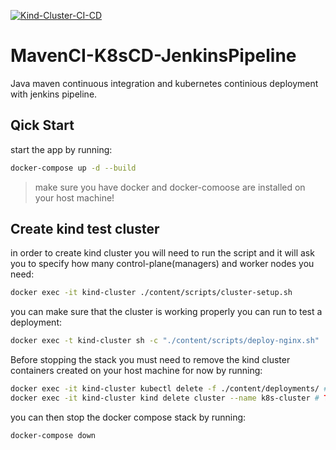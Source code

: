 [![Kind-Cluster-CI-CD](https://github.com/LQss11/MavenCI-K8sCD-JenkinsPipeline/actions/workflows/docker-env.yaml/badge.svg?branch=main)](https://github.com/LQss11/MavenCI-K8sCD-JenkinsPipeline/actions/workflows/docker-env.yaml)
# MavenCI-K8sCD-JenkinsPipeline
Java maven continuous integration and kubernetes continious deployment with jenkins pipeline.
## Qick Start
start the app by running:
```sh
docker-compose up -d --build
```
> make sure you have docker and docker-comoose are installed on your host machine!

## Create kind test cluster
in order to create kind cluster you will need to run the script and it will ask you to specify how many control-plane(managers) and worker nodes you need:
```sh
docker exec -it kind-cluster ./content/scripts/cluster-setup.sh
```
you can make sure that the cluster is working properly you can run to test a deployment:
```sh
docker exec -t kind-cluster sh -c "./content/scripts/deploy-nginx.sh"
```
Before stopping the stack you must need to remove the kind cluster containers created on your host machine for now by running:
```sh
docker exec -it kind-cluster kubectl delete -f ./content/deployments/ # To get rid of additional containers
docker exec -it kind-cluster kind delete cluster --name k8s-cluster # TODO add task on SIGTERM
``` 
you can then stop the docker compose stack by running:
```sh
docker-compose down
```